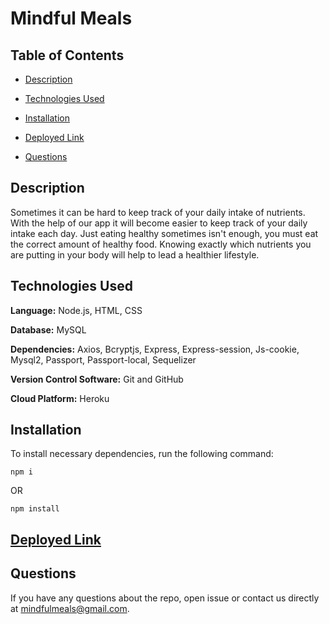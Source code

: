 # Mindful Meals

## Table of Contents

- [Description](#description)

- [Technologies Used](#technologies-used)

- [Installation](#installation)

- [Deployed Link](#deployed-link)

- [Questions](#questions)

## Description

Sometimes it can be hard to keep track of your daily intake of nutrients. With the help of our app it will become easier to keep track of your daily intake each day. Just eating healthy sometimes isn't enough, you must eat the correct amount of healthy food. Knowing exactly which nutrients you are putting in your body will help to lead a healthier lifestyle.

## Technologies Used

**Language:** Node.js, HTML, CSS

**Database:** MySQL

**Dependencies:** Axios, Bcryptjs, Express, Express-session, Js-cookie, Mysql2, Passport, Passport-local, Sequelizer

**Version Control Software:** Git and GitHub

**Cloud Platform:** Heroku

## Installation

To install necessary dependencies, run the following command:

```
npm i
```

OR

```
npm install
```

## [Deployed Link](https://mindful-meals-bc.herokuapp.com/)

## Questions

If you have any questions about the repo, open issue or contact us directly at [mindfulmeals@gmail.com](mindfulmeals@gmail.com).
